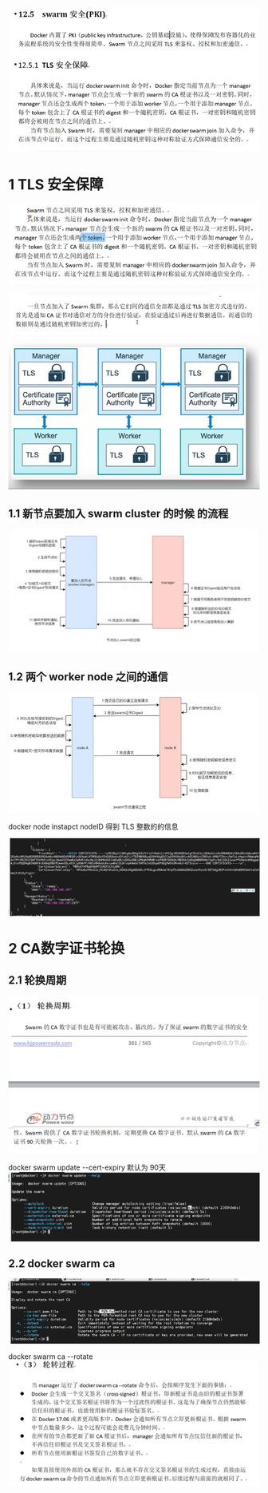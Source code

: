 
![](image/Pasted%20image%2020240215235552.png)


# 1 TLS 安全保障


![](image/Pasted%20image%2020240215235647.png)

![](image/Pasted%20image%2020240216000646.png)

![](image/Pasted%20image%2020240216000007.png)


## 1.1 新节点要加入 swarm cluster 的时候 的流程 

![](image/Pasted%20image%2020240216000606.png)

## 1.2 两个 worker node 之间的通信 

![](image/Pasted%20image%2020240216001009.png)


docker node instapct nodeID 得到 TLS 整数的的信息

![](image/Pasted%20image%2020240216000928.png)


# 2 CA数字证书轮换 

## 2.1 轮换周期
![](image/Pasted%20image%2020240216121942.png)

docker swarm update --cert-expiry 
默认为 90天
![](image/Pasted%20image%2020240216122013.png)

## 2.2 docker swarm ca 

![](image/Pasted%20image%2020240216122108.png)


docker swarm ca --rotate
![](image/Pasted%20image%2020240216122356.png)






